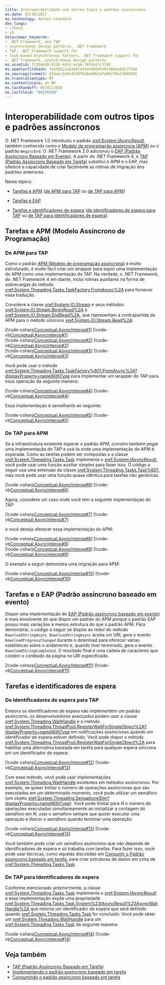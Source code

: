 ```yaml
---
title: Interoperabilidade com outros tipos e padrões assíncronos
ms.date: 03/30/2017
ms.technology: dotnet-standard
dev_langs:
- csharp
- vb
helpviewer_keywords:
- .NET Framework, and TAP
- asynchronous design patterns, .NET Framework
- TAP, .NET Framework support for
- Task-based Asynchronous Pattern, .NET Framework support for
- .NET Framework, asynchronous design patterns
ms.assetid: f120a5d9-933b-4d1d-acb6-f034a57c3749
ms.openlocfilehash: fe5d8321a62b67a54dc09507e8fd86ee8d5cf74d
ms.sourcegitcommit: 33deec3e814238fb18a49b2a7e89278e27888291
ms.translationtype: MT
ms.contentlocale: pt-BR
ms.lasthandoff: 06/02/2020
ms.locfileid: "84276550"
---
```

# <a name="interop-with-other-asynchronous-patterns-and-types"></a>Interoperabilidade com outros tipos e padrões assíncronos
O .NET Framework 1.0 introduziu o padrão <xref:System.IAsyncResult>, também conhecido como o [Modelo de programação assíncrona (APM)](asynchronous-programming-model-apm.md) ou o padrão `Begin/End`.  O .NET Framework 2.0 adicionou o [EAP (Padrão Assíncrono Baseado em Evento)](event-based-asynchronous-pattern-eap.md).  A partir do .NET Framework 4, o [TAP (Padrão Assíncrono Baseado em Tarefa)](task-based-asynchronous-pattern-tap.md) substitui o APM e o EAP, mas oferece a capacidade de criar facilmente as rotinas de migração dos padrões anteriores.  
  
 Neste tópico:  
  
- [Tarefas e APM](#APM) ([de APM para TAP](#ApmToTap) ou [de TAP para APM](#TapToApm))  
  
- [Tarefas e EAP](#EAP)  
  
- [Tarefas e identificadores de espera](#WaitHandles) ([de identificadores de espera para TAP](#WHToTap) ou [de TAP para identificadores de espera](#TapToWH))  
  
<a name="APM"></a>
## <a name="tasks-and-the-asynchronous-programming-model-apm"></a>Tarefas e APM (Modelo Assíncrono de Programação)  
  
<a name="ApmToTap"></a>
### <a name="from-apm-to-tap"></a>De APM para TAP  
 Como o padrão [APM (Modelo de programação assíncrona)](asynchronous-programming-model-apm.md) é muito estruturado, é muito fácil criar um wrapper para expor uma implementação do APM como uma implementação do TAP. Na verdade, o .NET Framework, do .NET Framework 4 em diante, inclui rotinas auxiliares na forma de sobrecargas do método <xref:System.Threading.Tasks.TaskFactory.FromAsync%2A> para fornecer essa tradução.  
  
 Considere a classe <xref:System.IO.Stream> e seus métodos <xref:System.IO.Stream.BeginRead%2A> e <xref:System.IO.Stream.EndRead%2A>, que representam a contrapartida do APM para o método síncrono <xref:System.IO.Stream.Read%2A>:  
  
 [!code-csharp[Conceptual.AsyncInterop#1](../../../samples/snippets/csharp/VS_Snippets_CLR/Conceptual.AsyncInterop/cs/Stream1.cs#1)]
 [!code-vb[Conceptual.AsyncInterop#1](../../../samples/snippets/visualbasic/VS_Snippets_CLR/Conceptual.AsyncInterop/vb/stream1.vb#1)]  
[!code-csharp[Conceptual.AsyncInterop#2](../../../samples/snippets/csharp/VS_Snippets_CLR/Conceptual.AsyncInterop/cs/Stream1.cs#2)]
[!code-vb[Conceptual.AsyncInterop#2](../../../samples/snippets/visualbasic/VS_Snippets_CLR/Conceptual.AsyncInterop/vb/stream1.vb#2)]  
[!code-csharp[Conceptual.AsyncInterop#3](../../../samples/snippets/csharp/VS_Snippets_CLR/Conceptual.AsyncInterop/cs/Stream1.cs#3)]
[!code-vb[Conceptual.AsyncInterop#3](../../../samples/snippets/visualbasic/VS_Snippets_CLR/Conceptual.AsyncInterop/vb/stream1.vb#3)]  
  
 Você pode usar o método <xref:System.Threading.Tasks.TaskFactory%601.FromAsync%2A?displayProperty=nameWithType> para implementar um wrapper do TAP para essa operação da seguinte maneira:  
  
 [!code-csharp[Conceptual.AsyncInterop#4](../../../samples/snippets/csharp/VS_Snippets_CLR/Conceptual.AsyncInterop/cs/Wrap1.cs#4)]
 [!code-vb[Conceptual.AsyncInterop#4](../../../samples/snippets/visualbasic/VS_Snippets_CLR/Conceptual.AsyncInterop/vb/Wrap1.vb#4)]  
  
 Essa implementação é semelhante ao seguinte:  
  
 [!code-csharp[Conceptual.AsyncInterop#5](../../../samples/snippets/csharp/VS_Snippets_CLR/Conceptual.AsyncInterop/cs/Wrap2.cs#5)]
 [!code-vb[Conceptual.AsyncInterop#5](../../../samples/snippets/visualbasic/VS_Snippets_CLR/Conceptual.AsyncInterop/vb/Wrap2.vb#5)]  
  
<a name="TapToApm"></a>
### <a name="from-tap-to-apm"></a>De TAP para APM  
 Se a infraestrutura existente esperar o padrão APM, convém também pegar uma implementação do TAP e usá-la onde uma implementação do APM é esperada.  Como as tarefas podem ser compostas e a classe <xref:System.Threading.Tasks.Task> implementa o <xref:System.IAsyncResult>, você pode usar uma função auxiliar simples para fazer isso. O código a seguir usa uma extensão da classe <xref:System.Threading.Tasks.Task%601>, mas você pode usar uma função quase idêntica para tarefas não genéricas.  
  
 [!code-csharp[Conceptual.AsyncInterop#6](../../../samples/snippets/csharp/VS_Snippets_CLR/Conceptual.AsyncInterop/cs/APM1.cs#6)]
 [!code-vb[Conceptual.AsyncInterop#6](../../../samples/snippets/visualbasic/VS_Snippets_CLR/Conceptual.AsyncInterop/vb/APM1.vb#6)]  
  
 Agora, considere um caso onde você tem a seguinte implementação do TAP:  
  
 [!code-csharp[Conceptual.AsyncInterop#7](../../../samples/snippets/csharp/VS_Snippets_CLR/Conceptual.AsyncInterop/cs/APM2.cs#7)]
 [!code-vb[Conceptual.AsyncInterop#7](../../../samples/snippets/visualbasic/VS_Snippets_CLR/Conceptual.AsyncInterop/vb/APM2.vb#7)]  
  
 e você deseja oferecer essa implementação do APM:  
  
 [!code-csharp[Conceptual.AsyncInterop#8](../../../samples/snippets/csharp/VS_Snippets_CLR/Conceptual.AsyncInterop/cs/APM2.cs#8)]
 [!code-vb[Conceptual.AsyncInterop#8](../../../samples/snippets/visualbasic/VS_Snippets_CLR/Conceptual.AsyncInterop/vb/APM2.vb#8)]  
[!code-csharp[Conceptual.AsyncInterop#9](../../../samples/snippets/csharp/VS_Snippets_CLR/Conceptual.AsyncInterop/cs/APM2.cs#9)]
[!code-vb[Conceptual.AsyncInterop#9](../../../samples/snippets/visualbasic/VS_Snippets_CLR/Conceptual.AsyncInterop/vb/APM2.vb#9)]  
  
 O exemplo a seguir demonstra uma migração para APM:  
  
 [!code-csharp[Conceptual.AsyncInterop#10](../../../samples/snippets/csharp/VS_Snippets_CLR/Conceptual.AsyncInterop/cs/APM2.cs#10)]
 [!code-vb[Conceptual.AsyncInterop#10](../../../samples/snippets/visualbasic/VS_Snippets_CLR/Conceptual.AsyncInterop/vb/APM2.vb#10)]  
  
<a name="EAP"></a>
## <a name="tasks-and-the-event-based-asynchronous-pattern-eap"></a>Tarefas e o EAP (Padrão assíncrono baseado em evento)  
 Dispor uma implementação do [EAP (Padrão assíncrono baseado em evento)](event-based-asynchronous-pattern-eap.md) é mais envolvente do que dispor um padrão do APM porque o padrão EAP possui mais variações e menos estrutura do que o padrão APM.  Para demonstrar, o código a seguir se dispõe ao redor do método `DownloadStringAsync`.  `DownloadStringAsync` aceita um URI, gera o evento `DownloadProgressChanged` durante o download para oferecer várias estatísticas sobre o andamento e, quando tiver terminado, gera o evento `DownloadStringCompleted`.  O resultado final é uma cadeia de caracteres que contém o conteúdo da página no URI especificado.  
  
 [!code-csharp[Conceptual.AsyncInterop#11](../../../samples/snippets/csharp/VS_Snippets_CLR/Conceptual.AsyncInterop/cs/EAP1.cs#11)]
 [!code-vb[Conceptual.AsyncInterop#11](../../../samples/snippets/visualbasic/VS_Snippets_CLR/Conceptual.AsyncInterop/vb/EAP1.vb#11)]  
  
<a name="WaitHandles"></a>
## <a name="tasks-and-wait-handles"></a>Tarefas e identificadores de espera  
  
<a name="WHToTap"></a>
### <a name="from-wait-handles-to-tap"></a>De Identificadores de espera para TAP  
 Embora os identificadores de espera não implementem um padrão assíncrono, os desenvolvedores avançados podem usar a classe <xref:System.Threading.WaitHandle> e o método <xref:System.Threading.ThreadPool.RegisterWaitForSingleObject%2A?displayProperty=nameWithType> em notificações assíncronas quando um identificador de espera estiver definido.  Você pode dispor o método <xref:System.Threading.ThreadPool.RegisterWaitForSingleObject%2A> para habilitar uma alternativa baseada em tarefa para qualquer espera síncrona em um identificador de espera:  
  
 [!code-csharp[Conceptual.AsyncInterop#12](../../../samples/snippets/csharp/VS_Snippets_CLR/Conceptual.AsyncInterop/cs/Wait1.cs#12)]
 [!code-vb[Conceptual.AsyncInterop#12](../../../samples/snippets/visualbasic/VS_Snippets_CLR/Conceptual.AsyncInterop/vb/Wait1.vb#12)]  
  
 Com esse método, você pode usar implementações <xref:System.Threading.WaitHandle> existentes em métodos assíncronos.  Por exemplo, se quiser limitar o número de operações assíncronas que são executadas em um determinado momento, você pode utilizar um semáforo (um objeto <xref:System.Threading.SemaphoreSlim?displayProperty=nameWithType>).  Você pode limitar para *N* o número de operações executadas simultaneamente ao inicializar a contagem do semáforo em *N*, usar o semáforo sempre que quiser executar uma operação e liberar o semáforo quando terminar uma operação:  
  
 [!code-csharp[Conceptual.AsyncInterop#13](../../../samples/snippets/csharp/VS_Snippets_CLR/Conceptual.AsyncInterop/cs/Semaphore1.cs#13)]
 [!code-vb[Conceptual.AsyncInterop#13](../../../samples/snippets/visualbasic/VS_Snippets_CLR/Conceptual.AsyncInterop/vb/Semaphore1.vb#13)]  
  
 Você também pode criar um semáforo assíncrono que não depende de identificadores de espera e só trabalha com tarefas. Para fazer isso, você pode usar técnicas, como aquelas discutidas em [Consumir o Padrão assíncrono baseado em tarefa](consuming-the-task-based-asynchronous-pattern.md), para criar estruturas de dados em cima de <xref:System.Threading.Tasks.Task>.  
  
<a name="TapToWH"></a>
### <a name="from-tap-to-wait-handles"></a>De TAP para Identificadores de espera  
 Conforme mencionado anteriormente, a classe <xref:System.Threading.Tasks.Task> implementa o <xref:System.IAsyncResult> e essa implementação expõe uma propriedade <xref:System.Threading.Tasks.Task.System%23IAsyncResult%23AsyncWaitHandle%2A> que retorna um identificador de espera que será definido quando <xref:System.Threading.Tasks.Task> for concluído.  Você pode obter um <xref:System.Threading.WaitHandle> para um <xref:System.Threading.Tasks.Task> da seguinte maneira:  
  
 [!code-csharp[Conceptual.AsyncInterop#14](../../../samples/snippets/csharp/VS_Snippets_CLR/Conceptual.AsyncInterop/cs/Wait1.cs#14)]
 [!code-vb[Conceptual.AsyncInterop#14](../../../samples/snippets/visualbasic/VS_Snippets_CLR/Conceptual.AsyncInterop/vb/Wait1.vb#14)]  
  
## <a name="see-also"></a>Veja também

- [TAP (Padrão Assíncrono Baseado em Tarefa)](task-based-asynchronous-pattern-tap.md)
- [Implementando o padrão assíncrono baseado em tarefa](implementing-the-task-based-asynchronous-pattern.md)
- [Consumindo o padrão assíncrono baseado em tarefa](consuming-the-task-based-asynchronous-pattern.md)
